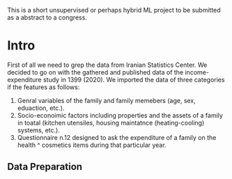 This is a short unsupervised or perhaps hybrid ML project to be submitted as a abstract to a congress.

# Intro
First of all we need to grep the data from Iranian Statistics Center.
We decided to go on with the gathered and published data of the income-expenditure study in 1399 (2020).
We imported the data of three categories if the features as follows:
  1. Genral variables of the family and family memebers (age, sex, eduaction, etc.).
  2. Socio-econoimic factors including properties and the assets of a family in toatal (kitchen utensiles, housing maintatnce (heating-cooling) systems, etc.). 
  3. Questionnaire n.12 designed to ask the expenditure of a family on the health ^ cosmetics items during that particular year.


## Data Preparation
